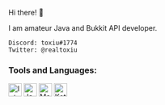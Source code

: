 Hi there! 👋

I am amateur Java and Bukkit API developer.

```
Discord: toxiu#1774
Twitter: @realtoxiu
```

### Tools and Languages:

<img allign="left" alt="IntelliJ IDEA" width="26px" src="https://upload.wikimedia.org/wikipedia/commons/thumb/d/d5/IntelliJ_IDEA_Logo.svg/1200px-IntelliJ_IDEA_Logo.svg.png" />
<img allign="left" alt="Java" width="26px" src="https://i.pinimg.com/originals/f1/ea/a7/f1eaa7278f64e27128e062a3de918265.png" />
<img allign="left" alt="MongoDB" width="26px" src="https://infinapps.com/wp-content/uploads/2018/10/mongodb-logo.png" />
<img allign="left" alt="Kotlin" width="26px" src="https://upload.wikimedia.org/wikipedia/commons/b/b5/Kotlin-logo.png" />

